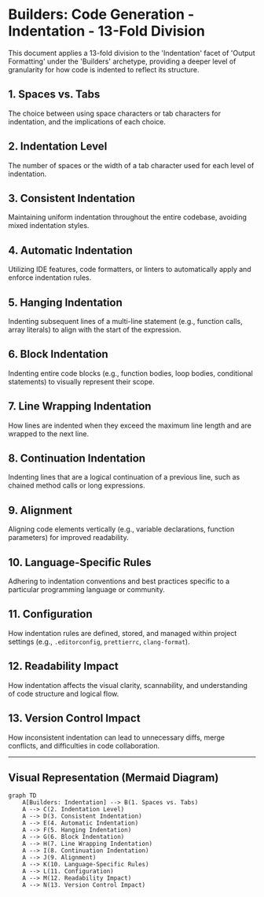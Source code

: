 # Builders: Code Generation - Indentation - 13-Fold Division

This document applies a 13-fold division to the 'Indentation' facet of 'Output Formatting' under the 'Builders' archetype, providing a deeper level of granularity for how code is indented to reflect its structure.

## 1. Spaces vs. Tabs

The choice between using space characters or tab characters for indentation, and the implications of each choice.

## 2. Indentation Level

The number of spaces or the width of a tab character used for each level of indentation.

## 3. Consistent Indentation

Maintaining uniform indentation throughout the entire codebase, avoiding mixed indentation styles.

## 4. Automatic Indentation

Utilizing IDE features, code formatters, or linters to automatically apply and enforce indentation rules.

## 5. Hanging Indentation

Indenting subsequent lines of a multi-line statement (e.g., function calls, array literals) to align with the start of the expression.

## 6. Block Indentation

Indenting entire code blocks (e.g., function bodies, loop bodies, conditional statements) to visually represent their scope.

## 7. Line Wrapping Indentation

How lines are indented when they exceed the maximum line length and are wrapped to the next line.

## 8. Continuation Indentation

Indenting lines that are a logical continuation of a previous line, such as chained method calls or long expressions.

## 9. Alignment

Aligning code elements vertically (e.g., variable declarations, function parameters) for improved readability.

## 10. Language-Specific Rules

Adhering to indentation conventions and best practices specific to a particular programming language or community.

## 11. Configuration

How indentation rules are defined, stored, and managed within project settings (e.g., `.editorconfig`, `prettierrc`, `clang-format`).

## 12. Readability Impact

How indentation affects the visual clarity, scannability, and understanding of code structure and logical flow.

## 13. Version Control Impact

How inconsistent indentation can lead to unnecessary diffs, merge conflicts, and difficulties in code collaboration.

---

## Visual Representation (Mermaid Diagram)

```mermaid
graph TD
    A[Builders: Indentation] --> B(1. Spaces vs. Tabs)
    A --> C(2. Indentation Level)
    A --> D(3. Consistent Indentation)
    A --> E(4. Automatic Indentation)
    A --> F(5. Hanging Indentation)
    A --> G(6. Block Indentation)
    A --> H(7. Line Wrapping Indentation)
    A --> I(8. Continuation Indentation)
    A --> J(9. Alignment)
    A --> K(10. Language-Specific Rules)
    A --> L(11. Configuration)
    A --> M(12. Readability Impact)
    A --> N(13. Version Control Impact)
```
